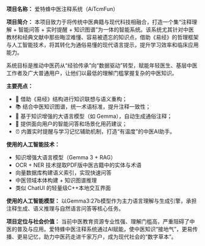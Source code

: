 **项目名称：**
 爱特蜂中医注释系统（AiTcmFun）

**项目简介：**
 本项目致力于将传统中医典籍与现代科技相融合，打造一个集“注释理解 + 智能问答 + 实时提醒 + 知识图谱”为一体的智能系统。该系统尤其针对中医教材和经典文献中那些晦涩难懂、容易被遗忘的知识点，借助《易经》的哲理框架与人工智能技术，将其转化为通俗易懂的现代语言提示，提升学习效率和临床应用能力。

系统目标是推动中医药从“经验传承”向“数据驱动”转型，赋能年轻医生、基层中医工作者及广大普通用户，让他们以最低的理解门槛掌握复杂的中医知识。

**主要亮点：**

- 🌿 借助《易经》结构进行知识联想与语义重构；
- 📚 结合中医知识图谱，统一术语标准，提升注释一致性；
- 🤖 基于知识增强的大语言模型（如 Gemma），自动生成通俗注释；
- 💬 提供面向用户的智能问答和场景化用药建议；
- ⏰ 内置实时提醒与学习记忆辅助机制，打造“有温度”的中医AI助手。

**使用的人工智能技术：**

- 知识增强大语言模型（Gemma 3 + RAG）
- OCR + NER 技术提取PDF版中医古籍中的实体与术语
- 向量数据库构建语义索引，实现快速问答
- 中医领域本体构建 + 知识图谱推理
- 类似 ChatUI 的轻量级C++本地交互界面

**使用的人工智能模型：**
以Gemma3:27b模型作为主力语言理解与生成引擎，承担注释生成、语义推理与自然语言问答等核心任务。

**项目定位与社会价值：**
当前中医教育资源专业性强、理解门槛高，严重阻碍了中医的普及与应用。爱特蜂中医注释系统通过AI赋能，使中医知识“接地气”，更易传播、更易记忆，助力中医药走进千家万户，成为现代社会的“数字草本”。
